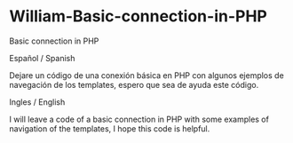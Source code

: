 # William-Basic-connection-in-PHP

Basic connection in PHP

Español / Spanish

Dejare un código de una conexión básica en PHP con algunos ejemplos de navegación de los templates, 
espero que sea de ayuda este código.

Ingles / English

I will leave a code of a basic connection in PHP with some examples of navigation of the templates, 
I hope this code is helpful.
